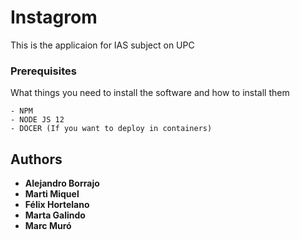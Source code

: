 # Instagrom

This is the applicaion for IAS subject on UPC

### Prerequisites

What things you need to install the software and how to install them

```
- NPM
- NODE JS 12
- DOCER (If you want to deploy in containers)
```

## Authors

* **Alejandro Borrajo**
* **Marti Miquel**
* **Félix Hortelano**
* **Marta Galindo**
* **Marc Muró**
